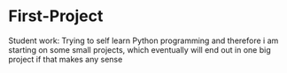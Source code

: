 # First-Project
Student work: Trying to self learn Python programming and therefore i am starting on some small projects, which eventually will end out in one big project if that makes any sense
